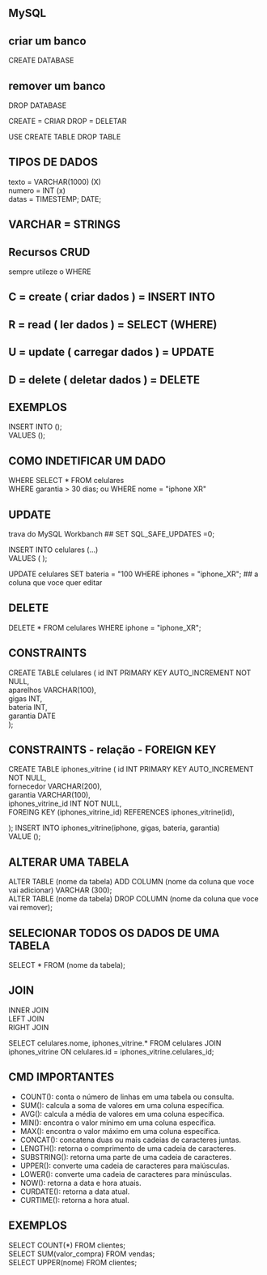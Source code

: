 ## MySQL

## criar um banco
CREATE DATABASE 
## remover um banco
DROP DATABASE

CREATE = CRIAR
DROP = DELETAR 

USE
CREATE TABLE
DROP TABLE 

## TIPOS DE DADOS 

texto = VARCHAR(1000) (X) <br/>
numero = INT (x) <br/>
datas = TIMESTEMP; DATE;

## VARCHAR = STRINGS

           
## Recursos CRUD 

sempre utileze o WHERE

## C = create ( criar dados ) = INSERT INTO 
## R = read ( ler dados ) = SELECT (WHERE)
## U = update ( carregar dados ) = UPDATE
## D = delete ( deletar dados ) = DELETE

## EXEMPLOS 
INSERT INTO (); <br/>
VALUES ();

## COMO INDETIFICAR UM DADO 
 WHERE
SELECT * FROM celulares <br/>
WHERE garantia > 30 dias;
ou
WHERE nome = "iphone XR"



## UPDATE   
trava do MySQL Workbanch ## SET SQL_SAFE_UPDATES =0;

INSERT INTO celulares (...) <br/>
VALUES ( );
  
UPDATE celulares SET bateria = "100 WHERE iphones = "iphone_XR"; ## a coluna que voce quer editar 

## DELETE 

DELETE * FROM celulares WHERE iphone = "iphone_XR"; 


## CONSTRAINTS

CREATE TABLE celulares (
  id INT PRIMARY KEY AUTO_INCREMENT NOT NULL, <br/>
  aparelhos VARCHAR(100), <br/>
  gigas INT, <br/>
  bateria INT, <br/>
  garantia DATE <br/>
   );

## CONSTRAINTS - relação - FOREIGN KEY 

CREATE TABLE iphones_vitrine (
  id INT PRIMARY KEY AUTO_INCREMENT NOT NULL, <br/>
  fornecedor VARCHAR(200), <br/>
  garantia VARCHAR(100), <br/>
  iphones_vitrine_id INT NOT NULL, <br/>
  FOREING KEY (iphones_vitrine_id) REFERENCES iphones_vitrine(id),
  
  );
INSERT INTO iphones_vitrine(iphone, gigas, bateria, garantia) <br/>
VALUE ();


        
## ALTERAR UMA TABELA 

ALTER TABLE (nome da tabela) ADD COLUMN (nome da coluna que voce vai adicionar) VARCHAR (300); <br/>
ALTER TABLE (nome da tabela) DROP COLUMN (nome da coluna que voce vai remover); 

## SELECIONAR TODOS OS DADOS DE UMA TABELA
SELECT * FROM (nome da tabela);


## JOIN 

INNER JOIN  <br/>
LEFT JOIN  <br/>
RIGHT JOIN <br/>

SELECT celulares.nome, iphones_vitrine.*
FROM celulares
JOIN iphones_vitrine ON celulares.id = iphones_vitrine.celulares_id;

## CMD IMPORTANTES 

- COUNT(): conta o número de linhas em uma tabela ou consulta. 
- SUM(): calcula a soma de valores em uma coluna específica.
- AVG(): calcula a média de valores em uma coluna específica.
- MIN(): encontra o valor mínimo em uma coluna específica.
- MAX(): encontra o valor máximo em uma coluna específica.
- CONCAT(): concatena duas ou mais cadeias de caracteres juntas.
- LENGTH(): retorna o comprimento de uma cadeia de caracteres.
- SUBSTRING(): retorna uma parte de uma cadeia de caracteres.
- UPPER(): converte uma cadeia de caracteres para maiúsculas.
- LOWER(): converte uma cadeia de caracteres para minúsculas.
- NOW(): retorna a data e hora atuais.
- CURDATE(): retorna a data atual.
- CURTIME(): retorna a hora atual.
 
 ## EXEMPLOS

SELECT COUNT(*) FROM clientes; <br/>
SELECT SUM(valor_compra) FROM vendas; <br/>
SELECT UPPER(nome) FROM clientes; 














